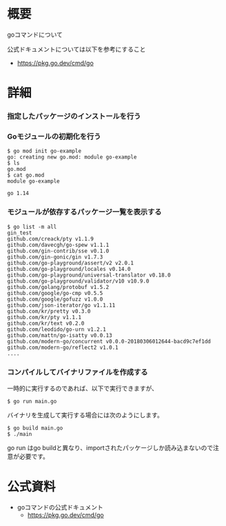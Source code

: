 # 概要
goコマンドについて

公式ドキュメントについては以下を参考にすること
- https://pkg.go.dev/cmd/go

# 詳細

### 指定したパッケージのインストールを行う


### Goモジュールの初期化を行う
```
$ go mod init go-example
go: creating new go.mod: module go-example
$ ls
go.mod
$ cat go.mod 
module go-example

go 1.14
```

### モジュールが依存するパッケージ一覧を表示する

```
$ go list -m all
gin_test
github.com/creack/pty v1.1.9
github.com/davecgh/go-spew v1.1.1
github.com/gin-contrib/sse v0.1.0
github.com/gin-gonic/gin v1.7.3
github.com/go-playground/assert/v2 v2.0.1
github.com/go-playground/locales v0.14.0
github.com/go-playground/universal-translator v0.18.0
github.com/go-playground/validator/v10 v10.9.0
github.com/golang/protobuf v1.5.2
github.com/google/go-cmp v0.5.5
github.com/google/gofuzz v1.0.0
github.com/json-iterator/go v1.1.11
github.com/kr/pretty v0.3.0
github.com/kr/pty v1.1.1
github.com/kr/text v0.2.0
github.com/leodido/go-urn v1.2.1
github.com/mattn/go-isatty v0.0.13
github.com/modern-go/concurrent v0.0.0-20180306012644-bacd9c7ef1dd
github.com/modern-go/reflect2 v1.0.1
....
```

### コンパイルしてバイナリファイルを作成する

一時的に実行するのであれば、以下で実行できますが、
```
$ go run main.go
```

バイナリを生成して実行する場合には次のようにします。
```
$ go build main.go
$ ./main
```

go run はgo buildと異なり、importされたパッケージしか読み込まないので注意が必要です。

# 公式資料
- goコマンドの公式ドキュメント
  - https://pkg.go.dev/cmd/go
